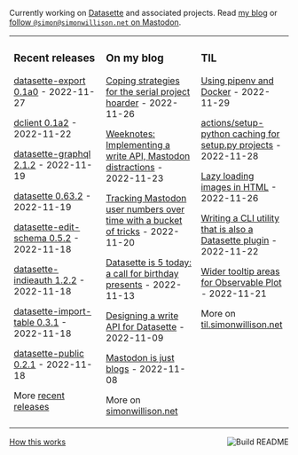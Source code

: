 Currently working on [Datasette](https://datasette.io/) and associated projects. Read [my blog](https://simonwillison.net/) or <a href="https://fedi.simonwillison.net/@simon">follow `@simon@simonwillison.net` on Mastodon</a>.

<table><tr><td valign="top" width="33%">

### Recent releases
<!-- recent_releases starts -->
[datasette-export 0.1a0](https://github.com/simonw/datasette-export/releases/tag/0.1a0) - 2022-11-27

[dclient 0.1a2](https://github.com/simonw/dclient/releases/tag/0.1a2) - 2022-11-22

[datasette-graphql 2.1.2](https://github.com/simonw/datasette-graphql/releases/tag/2.1.2) - 2022-11-19

[datasette 0.63.2](https://github.com/simonw/datasette/releases/tag/0.63.2) - 2022-11-19

[datasette-edit-schema 0.5.2](https://github.com/simonw/datasette-edit-schema/releases/tag/0.5.2) - 2022-11-18

[datasette-indieauth 1.2.2](https://github.com/simonw/datasette-indieauth/releases/tag/1.2.2) - 2022-11-18

[datasette-import-table 0.3.1](https://github.com/simonw/datasette-import-table/releases/tag/0.3.1) - 2022-11-18

[datasette-public 0.2.1](https://github.com/simonw/datasette-public/releases/tag/0.2.1) - 2022-11-18
<!-- recent_releases ends -->
More [recent releases](https://github.com/simonw/simonw/blob/main/releases.md)
</td><td valign="top" width="34%">

### On my blog
<!-- blog starts -->
[Coping strategies for the serial project hoarder](http://simonwillison.net/2022/Nov/26/productivity/) - 2022-11-26

[Weeknotes: Implementing a write API, Mastodon distractions](http://simonwillison.net/2022/Nov/23/weeknotes/) - 2022-11-23

[Tracking Mastodon user numbers over time with a bucket of tricks](http://simonwillison.net/2022/Nov/20/tracking-mastodon/) - 2022-11-20

[Datasette is 5 today: a call for birthday presents](http://simonwillison.net/2022/Nov/13/datasette-birthday/) - 2022-11-13

[Designing a write API for Datasette](http://simonwillison.net/2022/Nov/9/designing-a-write-api-for-datasette/) - 2022-11-09

[Mastodon is just blogs](http://simonwillison.net/2022/Nov/8/mastodon-is-just-blogs/) - 2022-11-08
<!-- blog ends -->
More on [simonwillison.net](https://simonwillison.net/)
</td><td valign="top" width="33%">

### TIL
<!-- tils starts -->
[Using pipenv and Docker](https://til.simonwillison.net/docker/pipenv-and-docker) - 2022-11-29

[actions/setup-python caching for setup.py projects](https://til.simonwillison.net/github-actions/cache-setup-py) - 2022-11-28

[Lazy loading images in HTML](https://til.simonwillison.net/html/lazy-loading-images) - 2022-11-26

[Writing a CLI utility that is also a Datasette plugin](https://til.simonwillison.net/datasette/cli-tool-that-is-also-a-plugin) - 2022-11-22

[Wider tooltip areas for Observable Plot](https://til.simonwillison.net/observable-plot/wider-tooltip-areas) - 2022-11-21
<!-- tils ends -->
More on [til.simonwillison.net](https://til.simonwillison.net/)
</td></tr></table>

<a href="https://github.com/simonw/simonw/actions"><img src="https://github.com/simonw/simonw/workflows/Build%20README/badge.svg" align="right" alt="Build README"></a> <a href="https://simonwillison.net/2020/Jul/10/self-updating-profile-readme/">How this works</a>
